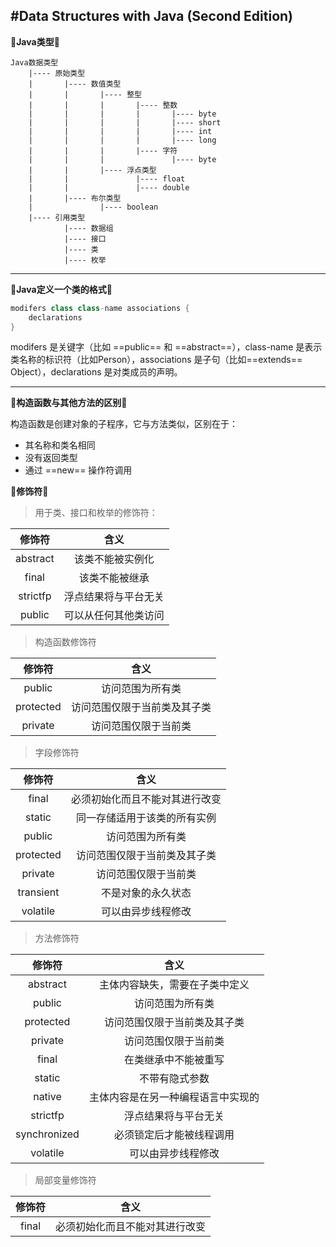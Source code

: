 #Data Structures with Java (Second Edition)
---
🔽**Java类型**🔽

	Java数据类型
		|---- 原始类型
		|		|---- 数值类型
		|		|		|---- 整型
		|		|		|		|---- 整数
		|		|		|		|		|---- byte
		|		|		|		|		|---- short
		|		|		|		|		|---- int
		|		|		|		|		|---- long
		|		|		|		|---- 字符
		|		|		|				|---- byte
		|		|		|---- 浮点类型
		|		|				|---- float
		|		|				|---- double
		|		|---- 布尔类型
		|				|---- boolean
		|---- 引用类型
				|---- 数据组
				|---- 接口
				|---- 类
				|---- 枚举

---
🔽**Java定义一个类的格式**🔽

```java
modifers class class-name associations {
	declarations
}
```
modifers 是关键字（比如 ==public== 和 ==abstract==），class-name 是表示类名称的标识符（比如Person），associations 是子句（比如==extends== Object），declarations 是对类成员的声明。

---
🔽**构造函数与其他方法的区别**🔽

构造函数是创建对象的子程序，它与方法类似，区别在于：

* 其名称和类名相同
* 没有返回类型
* 通过 ==new== 操作符调用

🔽**修饰符**🔽

>用于类、接口和枚举的修饰符：

|修饰符|含义|
|:-:|:-:|
|abstract|该类不能被实例化|
|final|该类不能被继承|
|strictfp|浮点结果将与平台无关|
|public|可以从任何其他类访问|

>构造函数修饰符

|修饰符|含义|
|:-:|:-:|
|public|访问范围为所有类|
|protected|访问范围仅限于当前类及其子类|
|private|访问范围仅限于当前类|

>字段修饰符

|修饰符|含义|
|:-:|:-:|
|final|必须初始化而且不能对其进行改变|
|static|同一存储适用于该类的所有实例|
|public|访问范围为所有类|
|protected|访问范围仅限于当前类及其子类|
|private|访问范围仅限于当前类|
|transient|不是对象的永久状态|
|volatile|可以由异步线程修改|


>方法修饰符

|修饰符|含义|
|:-:|:-:|
|abstract|主体内容缺失，需要在子类中定义|
|public|访问范围为所有类|
|protected|访问范围仅限于当前类及其子类|
|private|访问范围仅限于当前类|
|final|在类继承中不能被重写|
|static|不带有隐式参数|
|native|主体内容是在另一种编程语言中实现的|
|strictfp|浮点结果将与平台无关|
|synchronized|必须锁定后才能被线程调用|
|volatile|可以由异步线程修改|

>局部变量修饰符

|修饰符|含义|
|:-:|:-:|
|final|必须初始化而且不能对其进行改变|












